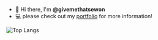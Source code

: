 - 👋 Hi there, I'm **@givemethatsewon**
- 💻 please check out my [portfolio](https://stingy-law-ab2.notion.site/Portfolio-2b9e340e7dca48a48c36d28f14c7df5e) for more information!

![Top Langs](https://github-readme-stats.vercel.app/api/top-langs/?username=givemethatsewon&layout=compact)

